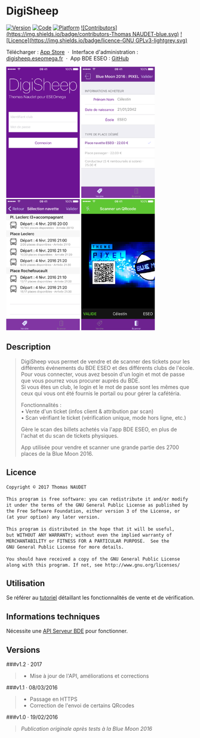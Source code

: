 # DigiSheep

[![Version](https://img.shields.io/badge/version-1.2-green.svg)](https://itunes.apple.com/app/apple-store/id1084746837?pt=104224803&ct=GitHub&mt=8)
[![Code](https://img.shields.io/badge/code-Objective--C-orange.svg)](https://developer.apple.com/library/ios/documentation/Cocoa/Conceptual/ProgrammingWithObjectiveC/Introduction/Introduction.html#//apple_ref/doc/uid/TP40011210)
[![Platform](https://img.shields.io/badge/platform-iOS-red.svg)](http://www.apple.com/ios/)
[![Contributors](https://img.shields.io/badge/contributors-Thomas NAUDET-blue.svg)](http://twitter.com/tomn94)
[![Licence](https://img.shields.io/badge/licence-GNU GPLv3-lightgrey.svg)](http://www.gnu.org/licenses/)

Télécharger : [App Store](https://itunes.apple.com/app/apple-store/id1084746837?pt=104224803&ct=GitHub&mt=8) &nbsp;·&nbsp; Interface d'administration : [digisheep.eseomega.fr](http://portail.eseomega.fr/digisheep) &nbsp;·&nbsp; App BDE ESEO : [GitHub](https://github.com/Tomn94/BDE-ESEO)

<img src="/Captures App Store/5/1.png?raw=true" height="350" />
<img src="/Captures App Store/5/2.png?raw=true" height="350" />
<img src="/Captures App Store/5/3.png?raw=true" height="350" />
<img src="/Captures App Store/5/4.png?raw=true" height="350" />

## Description
> DigiSheep vous permet de vendre et de scanner des tickets pour les différents événements du BDE ESEO et des différents clubs de l'école.<br>
> Pour vous connecter, vous avez besoin d'un login et mot de passe que vous pourrez vous procurer auprès du BDE.<br>
> Si vous êtes un club, le login et le mot de passe sont les mêmes que ceux qui vous ont été fournis le portail ou pour gérer la cafétéria.
> 
> Fonctionnalités :<br>
> • Vente d'un ticket (infos client & attribution par scan)<br>
> • Scan vérifiant le ticket (vérification unique, mode hors ligne, etc.)
> 
> Gère le scan des billets achetés via l'app BDE ESEO, en plus de l'achat et du scan de tickets physiques.
> 
> App utilisée pour vendre et scanner une grande partie des 2700 places de la Blue Moon 2016.

## Licence

    Copyright © 2017 Thomas NAUDET

    This program is free software: you can redistribute it and/or modify
    it under the terms of the GNU General Public License as published by
    the Free Software Foundation, either version 3 of the License, or
    (at your option) any later version.

    This program is distributed in the hope that it will be useful,
    but WITHOUT ANY WARRANTY; without even the implied warranty of
    MERCHANTABILITY or FITNESS FOR A PARTICULAR PURPOSE.  See the
    GNU General Public License for more details.

    You should have received a copy of the GNU General Public License
    along with this program. If not, see http://www.gnu.org/licenses/

## Utilisation

Se référer au [tutoriel](https://github.com/Tomn94/DigiSheep/blob/master/DigiSheep%20Tutoriel.pdf) détaillant les fonctionnalités de vente et de vérification.

## Informations techniques

Nécessite une [API Serveur BDE](https://github.com/Tomn94/Portail-Vie-Asso-ESEO) pour fonctionner.

## Versions
###v1.2 · 2017
> - Mise à jour de l'API, améliorations et corrections

###v1.1 · 08/03/2016
> - Passage en HTTPS
> - Correction de l'envoi de certains QRcodes

###v1.0 · 19/02/2016
> *Publication originale après tests à la Blue Moon 2016*
